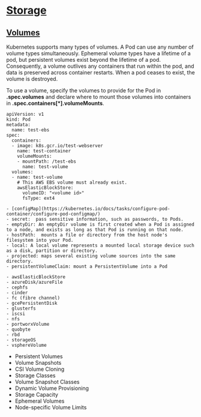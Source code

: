 # [Storage](https://kubernetes.io/docs/concepts/storage/)

## [Volumes](https://kubernetes.io/docs/concepts/storage/volumes/)
Kubernetes supports many types of volumes. A Pod can use any number of volume types simultaneously. 
Ephemeral volume types have a lifetime of a pod, but persistent volumes exist beyond the lifetime of a pod. 
Consequently, a volume outlives any containers that run within the pod, and data is preserved across container restarts. 
When a pod ceases to exist, the volume is destroyed.

To use a volume, specify the volumes to provide for the Pod in **.spec.volumes** and declare where to mount those volumes into containers in **.spec.containers[*].volumeMounts**. 
```
apiVersion: v1
kind: Pod
metadata:
  name: test-ebs
spec:
  containers:
  - image: k8s.gcr.io/test-webserver
    name: test-container
    volumeMounts:
    - mountPath: /test-ebs
      name: test-volume
  volumes:
  - name: test-volume
    # This AWS EBS volume must already exist.
    awsElasticBlockStore:
      volumeID: "<volume id>"
      fsType: ext4
```
    - [configMap](https://kubernetes.io/docs/tasks/configure-pod-container/configure-pod-configmap/)
    - secret:  pass sensitive information, such as passwords, to Pods.
    - emptyDir: An emptyDir volume is first created when a Pod is assigned to a node, and exists as long as that Pod is running on that node.
    - hostPath:  mounts a file or directory from the host node's filesystem into your Pod. 
    - local: A local volume represents a mounted local storage device such as a disk, partition or directory.
    - projected: maps several existing volume sources into the same directory.
    - persistentVolumeClaim: mount a PersistentVolume into a Pod
    
    - awsElasticBlockStore
    - azureDisk/azureFile
    - cephfs
    - cinder
    - fc (fibre channel)
    - gcePersistentDisk
    - glusterfs
    - iscsi
    - nfs
    - portworxVolume
    - quobyte 
    - rbd
    - storageOS
    - vsphereVolume   

- Persistent Volumes
- Volume Snapshots
- CSI Volume Cloning
- Storage Classes
- Volume Snapshot Classes
- Dynamic Volume Provisioning
- Storage Capacity
- Ephemeral Volumes
- Node-specific Volume Limits
